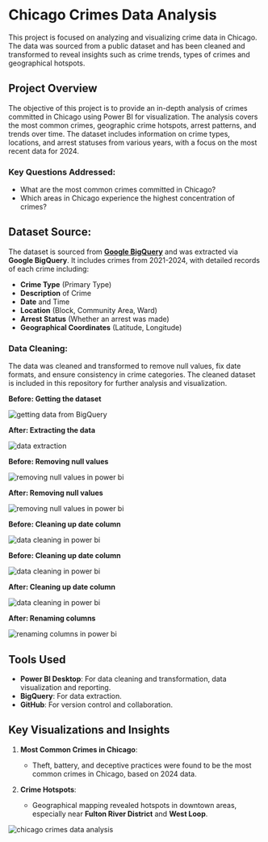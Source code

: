 # Chicago Crimes Data Analysis

This project is focused on analyzing and visualizing crime data in Chicago. The data was sourced from a public dataset and has been cleaned and transformed to reveal insights such as crime trends, types of crimes and geographical hotspots.

## Project Overview

The objective of this project is to provide an in-depth analysis of crimes committed in Chicago using Power BI for visualization. The analysis covers the most common crimes, geographic crime hotspots, arrest patterns, and trends over time. The dataset includes information on crime types, locations, and arrest statuses from various years, with a focus on the most recent data for 2024.

### Key Questions Addressed:

- What are the most common crimes committed in Chicago?
- Which areas in Chicago experience the highest concentration of crimes?

## Dataset Source:

The dataset is sourced from [**Google BigQuery**](https://console.cloud.google.com/bigquery?p=bigquery-public-data&d=crypto_sui_mainnet_us&page=dataset&project=versatile-field-438118-t7&ws=!1m5!1m4!4m3!1sbigquery-public-data!2schicago_crime!3scrime) and was extracted via **Google BigQuery**. It includes crimes from 2021-2024, with detailed records of each crime including:

- **Crime Type** (Primary Type)
- **Description** of Crime
- **Date** and Time
- **Location** (Block, Community Area, Ward)
- **Arrest Status** (Whether an arrest was made)
- **Geographical Coordinates** (Latitude, Longitude)

### Data Cleaning:

The data was cleaned and transformed to remove null values, fix date formats, and ensure consistency in crime categories. The cleaned dataset is included in this repository for further analysis and visualization.

**Before: Getting the dataset**

![getting data from BigQuery](<Images/0. Getting dataset from Big Query.png>)

**After: Extracting the data**

![data extraction](<Images/1. Querying dataset on Big Query.png>)

**Before: Removing null values**

![removing null values in power bi](<Images/2.1 null values - before.png>)

**After: Removing null values**

![removing null values in power bi](<Images/2.2 null values - after.png>)

**Before: Cleaning up date column**

![data cleaning in power bi](<Images/2.5 date column - before.png>)

**Before: Cleaning up date column**

![data cleaning in power bi](<Images/2.6 date column - before.png>)

**After: Cleaning up date column**

![data cleaning in power bi](<Images/2.7 date column - after - extracted only the date values and changed data type to date.png>)

**After: Renaming columns**

![renaming columns in power bi](<Images/4.1 changing column names.png>)

## Tools Used

- **Power BI Desktop**: For data cleaning and transformation, data visualization and reporting.
- **BigQuery**: For data extraction.
- **GitHub**: For version control and collaboration.

## Key Visualizations and Insights

1. **Most Common Crimes in Chicago**:

   - Theft, battery, and deceptive practices were found to be the most common crimes in Chicago, based on 2024 data.

2. **Crime Hotspots**:

   - Geographical mapping revealed hotspots in downtown areas, especially near **Fulton River District** and **West Loop**.

![chicago crimes data analysis](<Images/5. crimes in chicago.png>)
